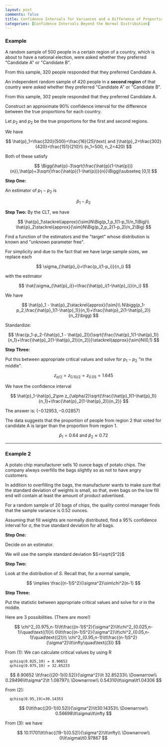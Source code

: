 ```yaml
---
layout: post
comments: false
title: Confidence Intervals for Variances and a Difference of Proportions
categories: [Confidence Intervals Beyond the Normal Distribution]
---
```


### Example

A random sample of 500 people in a certain
region of a country, which is about to have
a national election, were asked whether
they preferred "Candidate A" or "Candidate
B".

From this sample, 320 people responded
that they preferred Candidate A.

An independent random sample of 420
people in a **second region** of that country
were asked whether they preferred
"Candidate A" or "Candidate B". 

From this sample, 302 people responded
that they preferred Candidate A.

Construct an approximate 90% confidence
interval for the difference between the true
proportions for each country. 

Let $p_2$ and $p_2$ be the true proportions
for the first and second regions.

We have

$$
  \hat{p}_1=\frac{320}{500}=\frac{16}{25}\text{ and }\hat{p}_2=\frac{302}{420}=\frac{151}{210}\\
  (n_1=500, n_2=420)
$$

Both of these satisfy

$$
  \Bigg(\hat{p}-3\sqrt{\frac{\hat{p}(1-\hat{p})}{n}},\hat{p}+3\sqrt{\frac{\hat{p}(1-\hat{p})}{n}}\Bigg)\subseteq [0,1]
$$

**Step One:**

An estimator of $p_1-p_2$ is

$$
  \hat{p}_1 - \hat{p}_2
$$

**Step Two:** By the CLT, we have

$$
  \hat{p}_1\stackrel{approx}{\sim}N\Big(p_1,p_1(1-p_1)/n_1\Big)\\
  \hat{p}_2\stackrel{approx}{\sim}N\Big(p_2,p_2(1-p_2)/n_2\Big)
$$

Find a function of the estimators and the "target" whose distribution is known and "unknown parameter free".

For simplicity and due to the fact that we have large sample sizes, we replace each

$$
  \sigma_{\hat{p}_i}=\frac{p_i(1-p_i)}{n_i}
$$

with the estimator

$$
  \hat{\sigma_{\hat{p}_i}}=\frac{\hat{p}_i(1-\hat{p}_i)}{n_i}
$$

We have 

$$
  \hat{p}_1 - \hat{p}_2\stackrel{approx}{\sim}\\
  N\bigg(p_1-p_2,\frac{\hat{p}_1(1-\hat{p}_1)}{n_1}+\frac{\hat{p}_2(1-\hat{p}_2)}{n_2}\bigg)
$$

Standardize:

$$
  \frac{p_1-p_2-(\hat{p}_1 - \hat{p}_2)}{\sqrt{\frac{\hat{p}_1(1-\hat{p}_1)}{n_1}+\frac{\hat{p}_2(1-\hat{p}_2)}{n_2}}}\stackrel{approx}{\sim}N(0,1)
$$

**Step Three:**

Put this between appropriate critical values and solve for $p_1-p_2$ "in the middle".

$$
  z_{\alpha/2}=z_{0.10/2}=z_{0.05}=1.645
$$

We have the confidence interval

$$
  \hat{p}_1-\hat{p}_2\pm z_{\alpha/2}\sqrt{\frac{\hat{p}_1(1-\hat{p}_1)}{n_1}+\frac{\hat{p}_2(1-\hat{p}_2)}{n_2}}
$$

The answer is: $(-0.12953, -0.02857)$

The data suggests that the proportion of people from region 2 that voted for candidate A is larger than the proportion from region 1.

$$
  \hat{p}_1=0.64 \text{ and }\hat{p}_2\approx0.72
$$

---

### Example 2

A potato chip manufacturer sells 10
ounce bags of potato chips. The
company always overfills the bags slightly
so as not to have angry customers.

In addition to overfilling the bags, the
manufacturer wants to make sure that the
standard deviation of weights is small, so
that, even bags on the low fill end will
contain at least the amount of product
advertised.

For a random sample of 20 bags of
chips, the quality control manager
finds that the sample variance is 0.52
ounces.

Assuming that fill weights are normally
distributed, find a 95% confidence
interval for $\sigma$, the true standard
deviation for all bags.

**Step One:**

Decide on an estimator.

We will use the sample standard deviation $S=\sqrt{S^2}$

**Step Two:**

Look at the distribution of $S$. Recall that, for a normal sample,

$$
  \implies \frac{(n-1)S^2}{\sigma^2}\sim\chi^2(n-1)
$$

**Step Three:**

Put the statistic between appropriate critical values and solve for $\sigma$ in the middle.

Here are 3 possibilities. (There are more!)

$$
  \chi^2_{0.975,n-1}\lt\frac{(n-1)S^2}{\sigma^2}\lt\chi^2_{0.025,n-1}\quad\text{(1)}\\
  0\lt\frac{(n-1)S^2}{\sigma^2}\lt\chi^2_{0.05,n-1}\quad\text{(2)}\\
  \chi^2_{0.95,n-1}\lt\frac{(n-1)S^2}{\sigma^2}\lt\infty\quad\text{(3)}
$$

From (1): We can calculate critical values by using R

```
  qchisq(0.025,19) = 8.90652
  qchisq(0.975,19) = 32.85233
```

$$
  8.90652 \lt\frac{(20-1)(0.52)}{\sigma^2}\lt 32.85233\\
  \Downarrow\\
  0.29496\lt\sigma^2\lt 1.08797\\
  \Downarrow\\
  0.54310\lt\sigma\lt1.04306
$$

From (2):

```
  qchisq(0.95,19)=30.14353
```

$$
  0\lt\frac{(20-1)(0.52)}{\sigma^2}\lt30.14353\\
  \Downarrow\\
  0.56698\lt\sigma\lt\infty
$$

From (3): we have

$$
  10.11701\lt\frac{(19-1)(0.52)}{\sigma^2}\lt\infty\\
  \Downarrow\\
  0\lt\sigma\lt0.97867
$$

